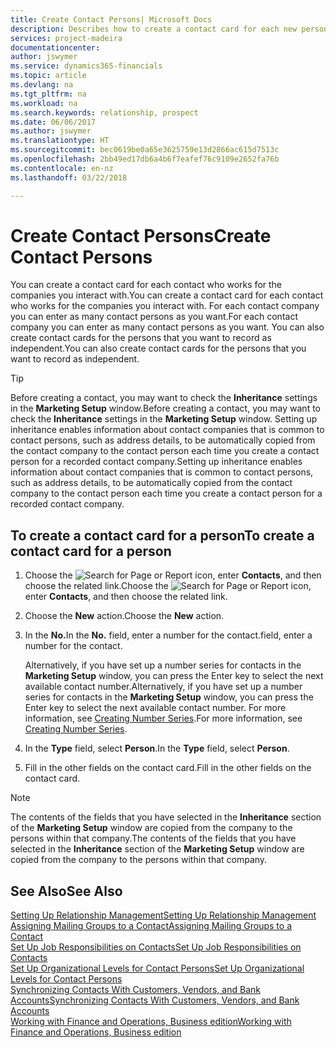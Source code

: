 ```yaml
---
title: Create Contact Persons| Microsoft Docs
description: Describes how to create a contact card for each new person or prospect you interact with or have a business relationship with.
services: project-madeira
documentationcenter: 
author: jswymer
ms.service: dynamics365-financials
ms.topic: article
ms.devlang: na
ms.tgt_pltfrm: na
ms.workload: na
ms.search.keywords: relationship, prospect
ms.date: 06/06/2017
ms.author: jswymer
ms.translationtype: HT
ms.sourcegitcommit: bec0619be0a65e3625759e13d2866ac615d7513c
ms.openlocfilehash: 2bb49ed17db6a4b6f7eafef76c9109e2652fa76b
ms.contentlocale: en-nz
ms.lasthandoff: 03/22/2018

---
```

# <a name="create-contact-persons"></a><span data-ttu-id="5a161-103">Create Contact Persons</span><span class="sxs-lookup"><span data-stu-id="5a161-103">Create Contact Persons</span></span>
<span data-ttu-id="5a161-104">You can create a contact card for each contact who works for the companies you interact with.</span><span class="sxs-lookup"><span data-stu-id="5a161-104">You can create a contact card for each contact who works for the companies you interact with.</span></span> <span data-ttu-id="5a161-105">For each contact company you can enter as many contact persons as you want.</span><span class="sxs-lookup"><span data-stu-id="5a161-105">For each contact company you can enter as many contact persons as you want.</span></span> <span data-ttu-id="5a161-106">You can also create contact cards for the persons that you want to record as independent.</span><span class="sxs-lookup"><span data-stu-id="5a161-106">You can also create contact cards for the persons that you want to record as independent.</span></span>

> [!TIP]  
>   <span data-ttu-id="5a161-107">Before creating a contact, you may want to check the **Inheritance** settings in the **Marketing Setup** window.</span><span class="sxs-lookup"><span data-stu-id="5a161-107">Before creating a contact, you may want to check the **Inheritance** settings in the **Marketing Setup** window.</span></span> <span data-ttu-id="5a161-108">Setting up inheritance enables information about contact companies that is common to contact persons, such as address details, to be automatically copied from the contact company to the contact person each time you create a contact person for a recorded contact company.</span><span class="sxs-lookup"><span data-stu-id="5a161-108">Setting up inheritance enables information about contact companies that is common to contact persons, such as address details, to be automatically copied from the contact company to the contact person each time you create a contact person for a recorded contact company.</span></span>

## <a name="to-create-a-contact-card-for-a-person"></a><span data-ttu-id="5a161-109">To create a contact card for a person</span><span class="sxs-lookup"><span data-stu-id="5a161-109">To create a contact card for a person</span></span>
1. <span data-ttu-id="5a161-110">Choose the ![Search for Page or Report](media/ui-search/search_small.png "Search for Page or Report icon") icon, enter **Contacts**, and then choose the related link.</span><span class="sxs-lookup"><span data-stu-id="5a161-110">Choose the ![Search for Page or Report](media/ui-search/search_small.png "Search for Page or Report icon") icon, enter **Contacts**, and then choose the related link.</span></span>
2. <span data-ttu-id="5a161-111">Choose the **New** action.</span><span class="sxs-lookup"><span data-stu-id="5a161-111">Choose the **New** action.</span></span>
3. <span data-ttu-id="5a161-112">In the **No.**</span><span class="sxs-lookup"><span data-stu-id="5a161-112">In the **No.**</span></span> <span data-ttu-id="5a161-113">field, enter a number for the contact.</span><span class="sxs-lookup"><span data-stu-id="5a161-113">field, enter a number for the contact.</span></span>

    <span data-ttu-id="5a161-114">Alternatively, if you have set up a number series for contacts in the **Marketing Setup** window, you can press the Enter key to select the next available contact number.</span><span class="sxs-lookup"><span data-stu-id="5a161-114">Alternatively, if you have set up a number series for contacts in the **Marketing Setup** window, you can press the Enter key to select the next available contact number.</span></span> <span data-ttu-id="5a161-115">For more information, see [Creating Number Series](ui-create-number-series.md).</span><span class="sxs-lookup"><span data-stu-id="5a161-115">For more information, see [Creating Number Series](ui-create-number-series.md).</span></span>
4. <span data-ttu-id="5a161-116">In the **Type** field, select **Person**.</span><span class="sxs-lookup"><span data-stu-id="5a161-116">In the **Type** field, select **Person**.</span></span>
5. <span data-ttu-id="5a161-117">Fill in the other fields on the contact card.</span><span class="sxs-lookup"><span data-stu-id="5a161-117">Fill in the other fields on the contact card.</span></span>

> [!NOTE]  
>   <span data-ttu-id="5a161-118">The contents of the fields that you have selected in the **Inheritance** section of the **Marketing Setup** window are copied from the company to the persons within that company.</span><span class="sxs-lookup"><span data-stu-id="5a161-118">The contents of the fields that you have selected in the **Inheritance** section of the **Marketing Setup** window are copied from the company to the persons within that company.</span></span>

## <a name="see-also"></a><span data-ttu-id="5a161-119">See Also</span><span class="sxs-lookup"><span data-stu-id="5a161-119">See Also</span></span>
[<span data-ttu-id="5a161-120">Setting Up Relationship Management</span><span class="sxs-lookup"><span data-stu-id="5a161-120">Setting Up Relationship Management</span></span>](marketing-setup-marketing.md)  
[<span data-ttu-id="5a161-121">Assigning Mailing Groups to a Contact</span><span class="sxs-lookup"><span data-stu-id="5a161-121">Assigning Mailing Groups to a Contact</span></span>](marketing-mailing-groups.md#AssignMailGroupContact)  
[<span data-ttu-id="5a161-122">Set Up Job Responsibilities on Contacts</span><span class="sxs-lookup"><span data-stu-id="5a161-122">Set Up Job Responsibilities on Contacts</span></span>](marketing-job-responsibilities.md)  
[<span data-ttu-id="5a161-123">Set Up Organizational Levels for Contact Persons</span><span class="sxs-lookup"><span data-stu-id="5a161-123">Set Up Organizational Levels for Contact Persons</span></span>](marketing-organizational-levels.md)  
[<span data-ttu-id="5a161-124">Synchronizing Contacts With Customers, Vendors, and Bank Accounts</span><span class="sxs-lookup"><span data-stu-id="5a161-124">Synchronizing Contacts With Customers, Vendors, and Bank Accounts</span></span>](marketing-synchronize-contacts-customers-vendors-bank-accounts.md)  
[<span data-ttu-id="5a161-125">Working with Finance and Operations, Business edition</span><span class="sxs-lookup"><span data-stu-id="5a161-125">Working with Finance and Operations, Business edition</span></span>](ui-work-product.md)  

